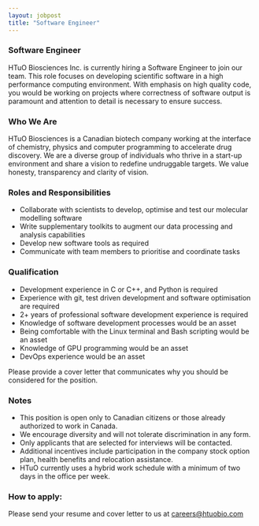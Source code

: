 ```yaml
---
layout: jobpost
title: "Software Engineer"
---
```


### Software Engineer

HTuO Biosciences Inc. is currently hiring a Software Engineer to join our team. This role focuses on developing scientific software in a high performance computing environment. With emphasis on high quality code, you would be working on projects where correctness of software output is paramount and attention to detail is necessary to ensure success.


### Who We Are
HTuO Biosciences is a Canadian biotech company working at the interface of chemistry, physics and computer programming to accelerate drug discovery. We are a diverse group of individuals who thrive in a start-up environment and share a vision to redefine undruggable targets.  We value honesty, transparency and clarity of vision.


### Roles and Responsibilities 
* Collaborate with scientists to develop, optimise and test our molecular modelling software 
* Write supplementary toolkits to augment our data processing and analysis capabilities 
* Develop new software tools as required 
* Communicate with team members to prioritise and coordinate tasks


### Qualification 
* Development experience in C or C++, and Python is required 
* Experience with git, test driven development and software optimisation are required 
* 2+ years of professional software development experience is required 
* Knowledge of software development processes would be an asset 
* Being comfortable with the Linux terminal and Bash scripting would be an asset 
* Knowledge of GPU programming would be an asset 
* DevOps experience would be an asset 

Please provide a cover letter that communicates why you should be considered for the position.

### Notes
* This position is open only to Canadian citizens or those already authorized to work in Canada.
* We encourage diversity and will not tolerate discrimination in any form.
* Only applicants that are selected for interviews will be contacted.
* Additional incentives include participation in the company stock option plan, health benefits and relocation assistance.
* HTuO currently uses a hybrid work schedule with a minimum of two days in the office per week.

### How to apply:

Please send your resume and cover letter to us at 
[careers@htuobio.com](mailto:careers@htuobio.com)